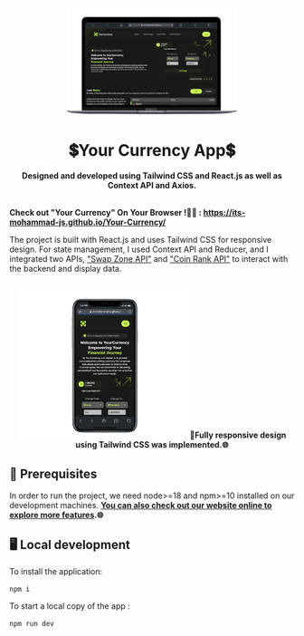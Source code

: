 <div align="center">
  <br>
  <img alt="Open Sauced" src="/public/desktop-vision.png" width="300px">
  <h1>💲Your Currency App💲</h1>
  <strong>Designed and developed using Tailwind CSS and React.js as well as Context API and Axios.</strong>
  <br />
  <br />
</div>

<strong>Check out "Your Currency" On Your Browser !💸🌐 : https://its-mohammad-js.github.io/Your-Currency/</strong>

The project is built with React.js and uses Tailwind CSS for responsive design. For state management, I used Context API and Reducer, and I integrated two APIs, ["Swap Zone API"](https://swapzone.io/partners/exchange-api) and ["Coin Rank API"](https://developers.coinranking.com/api) to interact with the backend and display data.

<div align="center">
  <br>
  <img alt="Open Sauced" src="/public/mobile-vision.png" width="300px">
  <strong>📱Fully responsive design using Tailwind CSS was implemented.🌐</strong>
</div>

## 📖 Prerequisites

In order to run the project, we need node>=18 and npm>=10 installed on our development machines. <strong>[You can also check out our website online to explore more features](https://its-mohammad-js.github.io/Your-Currency/).🌐</strong>

## 🖥️ Local development

To install the application:

```shell
npm i
```

To start a local copy of the app :

```shell
npm run dev
```
